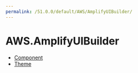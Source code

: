 ```yaml
---
permalink: /51.0.0/default/AWS/AmplifyUIBuilder/
---
```


# AWS.AmplifyUIBuilder



* [Component](Component.md)
* [Theme](Theme.md)